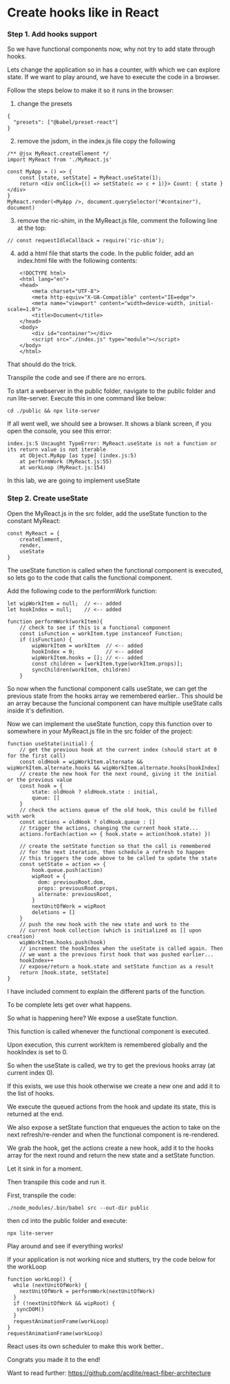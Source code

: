# Create hooks like in React

### Step 1. Add hooks support

So we have functional components now, why not try to add state through hooks.

Lets change the application so in has a counter, with which we can explore state. If we want to play around, we have to execute the code in a browser.

Follow the steps below to make it so it runs in the browser:
1. change the presets
```
{
  "presets": ["@babel/preset-react"]
}
```
2. remove the jsdom, in the index.js file copy the following
```
/** @jsx MyReact.createElement */
import MyReact from './MyReact.js'

const MyApp = () => {
    const [state, setState] = MyReact.useState(1);
    return <div onClick={() => setState(c => c + 1)}> Count: { state } </div>
}
MyReact.render(<MyApp />, document.querySelector("#container"), document)  
```
3. remove the ric-shim, in the MyReact.js file, comment the following line at the top:
```
// const requestIdleCallback = require('ric-shim');
```
4. add a html file that starts the code.
In the public folder, add an index.html file with the following contents:
```
    <!DOCTYPE html>
    <html lang="en">
    <head>
        <meta charset="UTF-8">
        <meta http-equiv="X-UA-Compatible" content="IE=edge">
        <meta name="viewport" content="width=device-width, initial-scale=1.0">
        <title>Document</title>
    </head>
    <body>
        <div id="container"></div>
        <script src="./index.js" type="module"></script>
    </body>
    </html>
```

That should do the trick.

Transpile the code and see if there are no errors.

To start a webserver in the public folder, navigate to the public folder and run lite-server. Execute this in one command like below:
```
cd ./public && npx lite-server
```

If all went well, we should see a browser. It shows a blank screen, if you open the console, you see
this error:
```
index.js:5 Uncaught TypeError: MyReact.useState is not a function or its return value is not iterable
    at Object.MyApp [as type] (index.js:5)
    at performWork (MyReact.js:55)
    at workLoop (MyReact.js:154)
```

In this lab, we are going to implement useState

### Step 2. Create useState

Open the MyReact.js in the src folder, add the useState function to the constant MyReact:
```
const MyReact = {
    createElement,
    render,
    useState
}
```

The useState function is called when the functional component is executed, so lets go to the code that calls the functional component. 

Add the following code to the performWork function:
```
let wipWorkItem = null;  // <-- added
let hookIndex = null;    // <-- added

function performWork(workItem){
    // check to see if this is a functional component
    const isFunction = workItem.type instanceof Function;
    if (isFunction) {
        wipWorkItem = workItem  // <-- added
        hookIndex = 0;          // <-- added
        wipWorkItem.hooks = []; // <-- added
        const children = [workItem.type(workItem.props)];
        syncChildren(workItem, children)
    }
```

So now when the functional component calls useState, we can get the previous state from 
the hooks array we remembered earlier.. This should be an array because the funcional component can have multiple useState calls inside it's definition.

Now we can implement the useState function, copy this function over to somewhere in your MyReact.js file in the src folder of the project:

```
function useState(initial) {
    // get the previous hook at the current index (should start at 0 for the first call)
    const oldHook = wipWorkItem.alternate && wipWorkItem.alternate.hooks && wipWorkItem.alternate.hooks[hookIndex]
    // create the new hook for the next round, giving it the initial or the previous value
    const hook = { 
        state: oldHook ? oldHook.state : initial,
        queue: []
    }
    // check the actions queue of the old hook, this could be filled with work
    const actions = oldHook ? oldHook.queue : []
    // trigger the actions, changing the current hook state...
    actions.forEach(action => { hook.state = action(hook.state) })

    // create the setState function so that the call is remembered
    // for the next iteration, then schedule a refresh to happen
    // this triggers the code above to be called to update the state
    const setState = action => {
        hook.queue.push(action)
        wipRoot = {
          dom: previousRoot.dom,
          props: previousRoot.props,
          alternate: previousRoot,
        }
        nextUnitOfWork = wipRoot
        deletions = []
    }
    // push the new hook with the new state and work to the 
    // current hook collection (which is initialized as [] upon creation)
    wipWorkItem.hooks.push(hook)
    // increment the hookIndex when the useState is called again. Then
    // we want a the previous first hook that was pushed earlier...
    hookIndex++
    // expose/return a hook.state and setState function as a result
    return [hook.state, setState]
}
```
I have included comment to explain the different parts of the function.

To be complete lets get over what happens.

So what is happening here?
We expose a useState function. 

This function is called whenever the functional component is executed.

Upon execution, this current workItem is remembered globally and the hookIndex is set to 0.

So when the useState is called, we try to get the previous hooks array (at current index 0). 

If this exists, we use this hook otherwise we create a new one and add it to the list of hooks.

We execute the queued actions from the hook and update its state, this is returned at the end.

We also expose a setState function that enqueues the action to take on the next refresh/re-render and when the functional component is re-rendered.

We grab the hook, get the actions create a new hook, add it to the hooks array for the next round and return the new state and a setState function.

Let it sink in for a moment.

Then transpile this code and run it.

First, transpile the code:
```
./node_modules/.bin/babel src --out-dir public
```

then cd into the public folder and execute:
```
npx lite-server
```

Play around and see if everything works!

If your application is not working nice and stutters, try the code below for the workLoop
```
function workLoop() {
  while (nextUnitOfWork) { 
    nextUnitOfWork = performWork(nextUnitOfWork)
  }
  if (!nextUnitOfWork && wipRoot) {
   syncDOM()
  }
  requestAnimationFrame(workLoop)
}
requestAnimationFrame(workLoop)
```

React uses its own scheduler to make this work better.. 

Congrats you made it to the end! 


Want to read further:
https://github.com/acdlite/react-fiber-architecture


